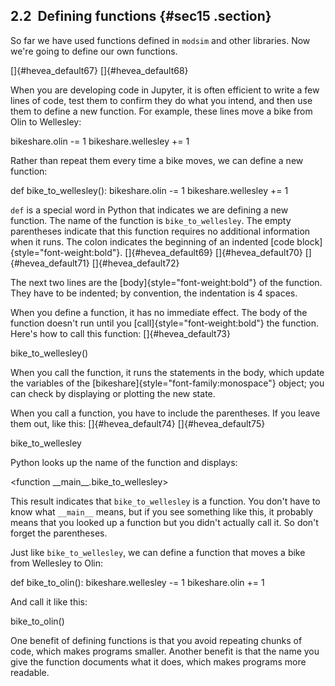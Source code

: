 ﻿2.2  Defining functions {#sec15 .section}
-----------------------

So far we have used functions defined in `modsim` and other libraries.
Now we're going to define our own functions.

[]{#hevea_default67} []{#hevea_default68}

When you are developing code in Jupyter, it is often efficient to write
a few lines of code, test them to confirm they do what you intend, and
then use them to define a new function. For example, these lines move a
bike from Olin to Wellesley:

bikeshare.olin -= 1 bikeshare.wellesley += 1

Rather than repeat them every time a bike moves, we can define a new
function:

def bike\_to\_wellesley(): bikeshare.olin -= 1 bikeshare.wellesley += 1

`def` is a special word in Python that indicates we are defining a new
function. The name of the function is `bike_to_wellesley`. The empty
parentheses indicate that this function requires no additional
information when it runs. The colon indicates the beginning of an
indented [code block]{style="font-weight:bold"}. []{#hevea_default69}
[]{#hevea_default70} []{#hevea_default71} []{#hevea_default72}

The next two lines are the [body]{style="font-weight:bold"} of the
function. They have to be indented; by convention, the indentation is 4
spaces.

When you define a function, it has no immediate effect. The body of the
function doesn't run until you [call]{style="font-weight:bold"} the
function. Here's how to call this function: []{#hevea_default73}

bike\_to\_wellesley()

When you call the function, it runs the statements in the body, which
update the variables of the [bikeshare]{style="font-family:monospace"}
object; you can check by displaying or plotting the new state.

When you call a function, you have to include the parentheses. If you
leave them out, like this: []{#hevea_default74} []{#hevea_default75}

bike\_to\_wellesley

Python looks up the name of the function and displays:

\<function \_\_main\_\_.bike\_to\_wellesley\>

This result indicates that `bike_to_wellesley` is a function. You don't
have to know what `__main__` means, but if you see something like this,
it probably means that you looked up a function but you didn't actually
call it. So don't forget the parentheses.

Just like `bike_to_wellesley`, we can define a function that moves a
bike from Wellesley to Olin:

def bike\_to\_olin(): bikeshare.wellesley -= 1 bikeshare.olin += 1

And call it like this:

bike\_to\_olin()

One benefit of defining functions is that you avoid repeating chunks of
code, which makes programs smaller. Another benefit is that the name you
give the function documents what it does, which makes programs more
readable.

